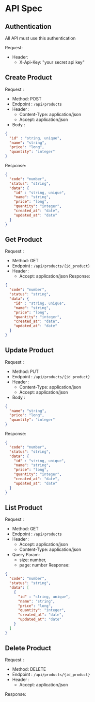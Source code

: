 # API Spec

## Authentication

All API must use this authentication

Request:
- Header:
  - X-Api-Key: "your secret api key"

## Create Product

Request :
- Method: POST
- Endpoint : `/api/products`
- Header :
    - Content-Type: application/json
    - Accept: application/json
- Body :

```json
{
  "id" : "string, unique",
  "name": "string",
  "price": "long",
  "quantity": "integer"
}
```

Response:
```json
{
  "code": "number",
  "status": "string",
  "data": {
    "id" : "string, unique",
    "name": "string",
    "price": "long",
    "quantity": "integer",
    "created_at": "date",
    "updated_at": "date"
  }
}
```

## Get Product

Request :
- Method: GET
- Endpoint : `/api/products/{id_product}`
- Header :
    - Accept: application/json
Response:
```json
{
  "code": "number",
  "status": "string",
  "data": {
    "id" : "string, unique",
    "name": "string",
    "price": "long",
    "quantity": "integer",
    "created_at": "date",
    "updated_at": "date"
  }
}
```

## Update Product

Request :
- Method: PUT
- Endpoint : `/api/products/{id_product}`
- Header :
    - Content-Type: application/json
    - Accept: application/json
- Body :

```json
{
  "name": "string",
  "price": "long",
  "quantity": "integer"
}
```

Response:
```json
{
  "code": "number",
  "status": "string",
  "data": {
    "id" : "string, unique",
    "name": "string",
    "price": "long",
    "quantity": "integer",
    "created_at": "date",
    "updated_at": "date"
  }
}
```

## List Product

Request :
- Method: GET
- Endpoint : `/api/products`
- Header :
    - Accept: application/json
    - Content-Type: application/json
- Query Param:
    - size: number,
    - page: number
Response:
```json
{
  "code": "number",
  "status": "string",
  "data": [
    {
      "id" : "string, unique",
      "name": "string",
      "price": "long",
      "quantity": "integer",
      "created_at": "date",
      "updated_at": "date"
    }
  ]
}
```

## Delete Product

Request :
- Method: DELETE
- Endpoint : `/api/products/{id_product}`
- Header :
    - Accept: application/json

Response:
```json
```